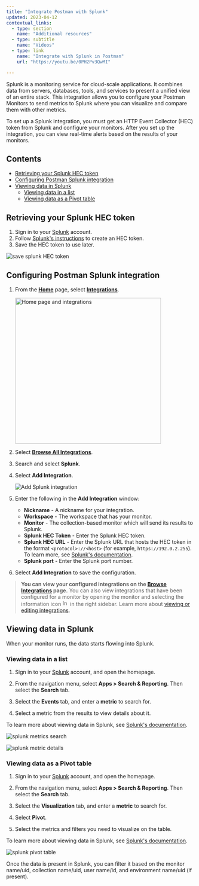 ```yaml
---
title: "Integrate Postman with Splunk"
updated: 2023-04-12
contextual_links:
  - type: section
    name: "Additional resources"
  - type: subtitle
    name: "Videos"
  - type: link
    name: "Integrate with Splunk in Postman"
    url: "https://youtu.be/0PH2Pv3QwMI"

---
```


Splunk is a monitoring service for cloud-scale applications. It combines data from servers, databases, tools, and services to present a unified view of an entire stack. This integration allows you to configure your Postman Monitors to send metrics to Splunk where you can visualize and compare them with other metrics.

To set up a Splunk integration, you must get an HTTP Event Collector (HEC) token from Splunk and configure your monitors. After you set up the integration, you can view real-time alerts based on the results of your monitors.

## Contents

* [Retrieving your Splunk HEC token](#retrieving-your-splunk-hec-token)
* [Configuring Postman Splunk integration](#configuring-postman-splunk-integration)
* [Viewing data in Splunk](#viewing-data-in-splunk)
    * [Viewing data in a list](#viewing-data-in-a-list)
    * [Viewing data as a Pivot table](#viewing-data-as-a-pivot-table)

## Retrieving your Splunk HEC token

1. Sign in to your [Splunk](https://login.splunk.com) account.
1. Follow [Splunk's instructions](https://docs.splunk.com/Documentation/Splunk/8.1.0/Metrics/GetMetricsInOther#Get_metrics_in_from_clients_over_HTTP_or_HTTPS) to create an HEC token.
1. Save the HEC token to use later.

![save splunk HEC token](https://assets.postman.com/postman-docs/splunk-http-event-collection-token-created.jpg)

## Configuring Postman Splunk integration

1. From the **[Home](https://go.postman.co/home)** page, select **[Integrations](https://go.postman.co/integrations)**.

    <img alt="Home page and integrations" src="https://assets.postman.com/postman-docs/v10/home-integrations-v10.jpg" width="390px">

1. Select **[Browse All Integrations](https://go.postman.co/integrations/browse?category=all)**.
1. Search and select **Splunk**.
1. Select **Add Integration**.

    ![Add Splunk integration](https://assets.postman.com/postman-docs/v10/splunk-select-integration-v10.jpg)

1. Enter the following in the **Add Integration** window:

    * **Nickname** - A nickname for your integration.
    * **Workspace** - The workspace that has your monitor.
    * **Monitor** - The collection-based monitor which will send its results to Splunk.
    * **Splunk HEC Token** - Enter the Splunk HEC token.
    * **Splunk HEC URL** - Enter the Splunk URL that hosts the HEC token in the format `<protocol>://<host>` (for example, `https://192.0.2.255`). To learn more, see [Splunk's documentation](https://docs.splunk.com/Documentation/Splunk/8.2.2/Data/UsetheHTTPEventCollector#Send_data_to_HTTP_Event_Collector_on_Splunk_Cloud_Platform).
    * **Splunk port** - Enter the Splunk port number.

1. Select **Add Integration** to save the configuration.

> **You can view your configured integrations on the [Browse Integrations](https://go.postman.co/integrations/browse) page.** You can also view integrations that have been configured for a monitor by opening the monitor and selecting the information icon <img alt="Information icon" src="https://assets.postman.com/postman-docs/icon-information-v9-5.jpg#icon" width="16px"> in the right sidebar. Learn more about [viewing or editing integrations](/docs/integrations/intro-integrations/#view-or-edit-integrations).

## Viewing data in Splunk

When your monitor runs, the data starts flowing into Splunk.

### Viewing data in a list

1. Sign in to your [Splunk](https://login.splunk.com) account, and open the homepage.

1. From the navigation menu, select **Apps &gt; Search & Reporting**. Then select the **Search** tab.

1. Select the **Events** tab, and enter a **metric** to search for.

1. Select a metric from the results to view details about it.

To learn more about viewing data in Splunk, see [Splunk's documentation](https://docs.splunk.com/Documentation/Splunk/9.0.4/SearchTutorial/Startsearching#Understanding_search_results).

![splunk metrics search](https://assets.postman.com/postman-docs/splunk-search-events-metric-example3.jpg)

![splunk metric details](https://assets.postman.com/postman-docs/splunk-search-events-metric-example2.jpg)

### Viewing data as a Pivot table

1. Sign in to your [Splunk](https://login.splunk.com) account, and open the homepage.

1. From the navigation menu, select **Apps &gt; Search & Reporting**. Then select the **Search** tab.

1. Select the **Visualization** tab, and enter a **metric** to search for.

1. Select **Pivot**.

1. Select the metrics and filters you need to visualize on the table.

To learn more about viewing data in Splunk, see [Splunk's documentation](https://docs.splunk.com/Documentation/Splunk/9.0.4/SearchTutorial/Startsearching#Understanding_search_results).

![splunk pivot table](https://assets.postman.com/postman-docs/splunk-search-event-pivot-example.jpg)

Once the data is present in Splunk, you can filter it based on the monitor name/uid, collection name/uid, user name/id, and environment name/uid (if present).

